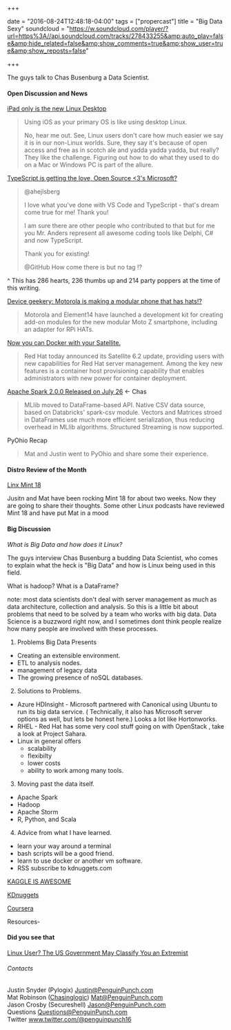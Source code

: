 +++

date = "2016-08-24T12:48:18-04:00"
tags = ["propercast"]
title = "Big Data Sexy"
soundcloud = "https://w.soundcloud.com/player/?url=https%3A//api.soundcloud.com/tracks/278433255&amp;auto_play=false&amp;hide_related=false&amp;show_comments=true&amp;show_user=true&amp;show_reposts=false"

+++

The guys talk to Chas Busenburg a Data Scientist.


#### Open Discussion and News

[iPad only is the new Linux Desktop](https://medium.com/@chipotlecoyote/ipad-only-is-the-new-desktop-linux-de88b61b6d99#.wo6ped6wk)

> Using iOS as your primary OS is like using desktop Linux.
> 
> No, hear me out. See, Linux users don't care how much easier we say it is in our non-Linux worlds. Sure, they say it's because of open access and free as in scotch ale and yadda yadda yadda, but really? They like the challenge. Figuring out how to do what they used to do on a Mac or Windows PC is part of the allure.

[TypeScript is getting the love, Open Source <3's Microsoft?](https://github.com/Microsoft/TypeScript/issues/10011)

> @ahejlsberg
>
> I love what you've done with VS Code and TypeScript - that's dream come true for me! Thank you!
>
> I am sure there are other people who contributed to that but for me you Mr. Anders represent all awesome coding tools like Delphi, C# and now TypeScript.
>
> Thank you for existing!
>
> @GitHub How come there is <!-- BUG: --> but no <!-- LOVE: --> tag !?

^ This has 286 hearts, 236 thumbs up and 214 party poppers at the time of this writing.

[Device geekery: Motorola is making a modular phone that has hats!?](http://hackerboards.com/modular-moto-z-android-phone-supports-diy-and-rpi-hat-add-ons/)

>Motorola and Element14 have launched a development kit for creating add-on modules for the new modular Moto Z smartphone, including an adapter for RPi HATs.

[Now you can Docker with your Satellite.](http://www.serverwatch.com/server-news/red-hat-satellite-6.2-add-docker-deployment.html)

>Red Hat today announced its Satellite 6.2 update, providing users with new capabilities for Red Hat server management. Among the key new features is a container host provisioning capability that enables administrators with new power for container deployment.

[Apache Spark 2.0.0 Released on July 26](http://spark.apache.org/releases/spark-release-2-0-0.html) <- Chas

> MLlib moved to DataFrame-based API.
> Native CSV data source, based on Databricks' spark-csv module.
> Vectors and Matrices stroed in DataFrames use much more efficient serialization, thus reducing overhead in MLlib algorithms.
> Structured Streaming is now supported.

PyOhio Recap

> Mat and Justin went to PyOhio and share some their experience.

#### Distro Review of the Month

[Linx Mint 18](https://www.linuxmint.com/)

Jusitn and Mat have been rocking Mint 18 for about two weeks. Now they are going to share their thoughts.  Some other Linux podcasts have reviewed Mint 18 and have put Mat in a mood

#### Big Discussion

*What is Big Data and how does it Linux?*

The guys interview Chas Busenburg a budding Data Scientist, who comes to explain what the heck is "Big Data" and how is Linux being used in this field.

What is hadoop?
What is a DataFrame?

note: most data scientists don't deal with server management as much as data architecture, collection and analysis. So this is a little bit about problems that need to be solved by a team who works with big data. Data Science is a buzzword right now, and I sometimes dont think people realize how many people are involved with these processes.
1. Problems Big Data Presents
 * Creating an extensible environment.
 * ETL to analysis nodes.
 * management of legacy data
 * The growing presence of noSQL databases.
2. Solutions to Problems.
 * Azure HDInsight - Microsoft partnered with Canonical using Ubuntu to run its big data service. ( Technically, it also has Microsoft server options as well, but lets be honest here.) Looks a lot like Hortonworks.
* RHEL - Red Hat has some very cool stuff going on with OpenStack , take a look at Project Sahara.
* Linux in general offers 
  * scalability
  * flexibilty
  * lower costs
  * ability to work among many tools.
  

3. Moving past the data itself.
 * Apache Spark
 * Hadoop
 * Apache Storm
 * R, Python, and Scala

4. Advice from what I have learned.
 * learn your way around a terminal
 * bash scripts will be a good friend.
 * learn to use docker or another vm software.
 * RSS subscribe to kdnuggets.com

[KAGGLE IS AWESOME](https://kaggle.com/)

[KDnuggets](https://kdnuggets.com/)

[Coursera](https://coursera.org/)

Resources-


#### Did you see that
[Linux User? The US Government May Classify You an Extremist](https://cointelegraph.com/news/linux-user-the-us-government-may-classify-you-an-extremist)

###### Contacts
Justin Snyder (Pylogix) Justin@PenguinPunch.com  
Mat Robinson ([Chasinglogic](https://twitter.com/chasinglogic)) Mat@PenguinPunch.com  
Jason Crosby (Secureshell) Jason@PenguinPunch.com  
Questions Questions@PenguinPunch.com  
Twitter www.twitter.com/@penguinpunch16
